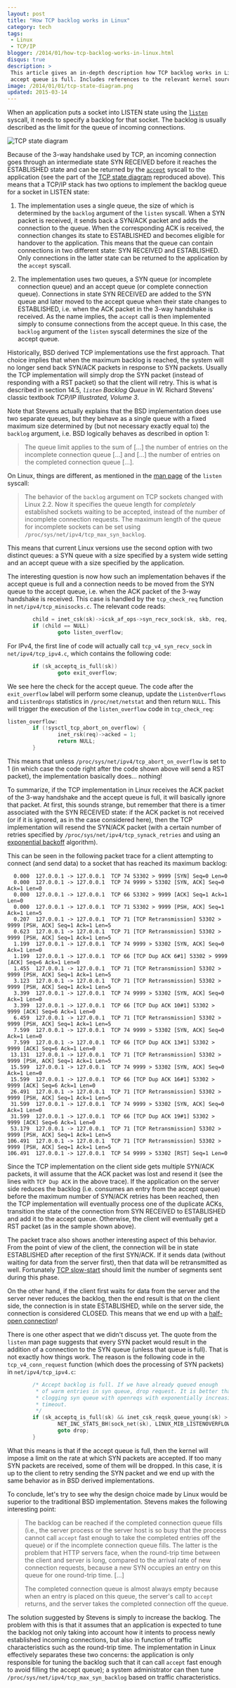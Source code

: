 ```yaml
---
layout: post
title: "How TCP backlog works in Linux"
category: tech
tags:
 - Linux
 - TCP/IP
blogger: /2014/01/how-tcp-backlog-works-in-linux.html
disqus: true
description: >
 This article gives an in-depth description how TCP backlog works in Linux and in particular what happens when the
 accept queue is full. Includes references to the relevant kernel sources.
image: /2014/01/01/tcp-state-diagram.png
updated: 2015-03-14
---
```


When an application puts a socket into LISTEN state using the [`listen`](http://linux.die.net/man/2/listen) syscall, it
needs to specify a backlog for that socket. The backlog is usually described as the limit for the queue of incoming connections.

![TCP state diagram](tcp-state-diagram.png)

Because of the 3-way handshake used by TCP, an incoming connection goes through an intermediate state SYN RECEIVED
before it reaches the ESTABLISHED state and can be returned by the [`accept`](http://linux.die.net/man/2/accept) syscall
to the application (see the part of the [TCP state diagram][state-diag] reproduced above). This
means that a TCP/IP stack has two options to implement the backlog queue for a socket in LISTEN state:

1. The implementation uses a single queue, the size of which is determined by the `backlog` argument of the `listen` syscall.
When a SYN packet is received, it sends back a SYN/ACK packet and adds the connection to the queue. When the corresponding
ACK is received, the connection changes its state to ESTABLISHED and becomes eligible for handover to the application. This
means that the queue can contain connections in two different state: SYN RECEIVED and ESTABLISHED. Only connections in the
latter state can be returned to the application by the `accept` syscall.

2. The implementation uses two queues, a SYN queue (or incomplete connection queue) and an accept queue (or complete
connection queue). Connections in state SYN RECEIVED are added to the SYN queue and later moved to the accept queue when
their state changes to ESTABLISHED, i.e. when the ACK packet in the 3-way handshake is received. As the name implies, the
`accept` call is then implemented simply to consume connections from the accept queue. In this case, the `backlog`
argument of the `listen` syscall determines the size of the accept queue.

Historically, BSD derived TCP implementations use the first approach. That choice implies that when the maximum backlog is
reached, the system will no longer send back SYN/ACK packets in response to SYN packets. Usually the TCP implementation will
simply drop the SYN packet (instead of responding with a RST packet) so that the client will retry. This is what is described
in section 14.5, *`listen` Backlog Queue* in W. Richard Stevens' classic textbook *TCP/IP Illustrated, Volume 3*.

Note that Stevens actually explains that the BSD implementation does use two separate queues, but they behave as a single
queue with a fixed maximum size determined by (but not necessary exactly equal to) the `backlog` argument, i.e. BSD
logically behaves as described in option 1:

> The queue limit applies to the sum of [...] the number of entries on the incomplete connection queue [...] and [...]
the number of entries on the completed connection queue [...].

On Linux, things are different, as mentioned in the [man page](http://linux.die.net/man/2/listen) of the `listen` syscall:

> The behavior of the `backlog` argument on TCP sockets changed with Linux 2.2. Now it specifies the queue length for
*completely* established sockets waiting to be accepted, instead of the number of incomplete connection requests. The
maximum length of the queue for incomplete sockets can be set using `/proc/sys/net/ipv4/tcp_max_syn_backlog`.

This means that current Linux versions use the second option with two distinct queues: a SYN queue with a size specified
by a system wide setting and an accept queue with a size specified by the application.

The interesting question is now how such an implementation behaves if the accept queue is full and a connection needs to be
moved from the SYN queue to the accept queue, i.e. when the ACK packet of the 3-way handshake is received. This case is
handled by the `tcp_check_req` function in `net/ipv4/tcp_minisocks.c`. The relevant code reads:

~~~ c
        child = inet_csk(sk)->icsk_af_ops->syn_recv_sock(sk, skb, req, NULL);
        if (child == NULL)
                goto listen_overflow;
~~~

For IPv4, the first line of code will actually call `tcp_v4_syn_recv_sock` in `net/ipv4/tcp_ipv4.c`, which contains the
following code:

~~~ c
        if (sk_acceptq_is_full(sk))
                goto exit_overflow;
~~~

We see here the check for the accept queue. The code after the `exit_overflow` label will perform some cleanup, update
the `ListenOverflows` and `ListenDrops` statistics in `/proc/net/netstat` and then return `NULL`. This will trigger the
execution of the `listen_overflow` code in `tcp_check_req`:

~~~ c
listen_overflow:
        if (!sysctl_tcp_abort_on_overflow) {
                inet_rsk(req)->acked = 1;
                return NULL;
        }
~~~

This means that unless `/proc/sys/net/ipv4/tcp_abort_on_overflow` is set to 1 (in which case the code right after the
code shown above will send a RST packet), the implementation basically does... nothing!

To summarize, if the TCP implementation in Linux receives the ACK packet of the 3-way handshake and the accept queue is
full, it will basically ignore that packet. At first, this sounds strange, but remember that there is a timer associated
with the SYN RECEIVED state: if the ACK packet is not received (or if it is ignored, as in the case considered here),
then the TCP implementation will resend the SYN/ACK packet (with a certain number of retries specified by
`/proc/sys/net/ipv4/tcp_synack_retries` and using an [exponential backoff](http://en.wikipedia.org/wiki/Exponential_backoff)
algorithm).

This can be seen in the following packet trace for a client attempting to connect (and send data) to a socket that has
reached its maximum backlog:

      0.000  127.0.0.1 -> 127.0.0.1  TCP 74 53302 > 9999 [SYN] Seq=0 Len=0
      0.000  127.0.0.1 -> 127.0.0.1  TCP 74 9999 > 53302 [SYN, ACK] Seq=0 Ack=1 Len=0
      0.000  127.0.0.1 -> 127.0.0.1  TCP 66 53302 > 9999 [ACK] Seq=1 Ack=1 Len=0
      0.000  127.0.0.1 -> 127.0.0.1  TCP 71 53302 > 9999 [PSH, ACK] Seq=1 Ack=1 Len=5
      0.207  127.0.0.1 -> 127.0.0.1  TCP 71 [TCP Retransmission] 53302 > 9999 [PSH, ACK] Seq=1 Ack=1 Len=5
      0.623  127.0.0.1 -> 127.0.0.1  TCP 71 [TCP Retransmission] 53302 > 9999 [PSH, ACK] Seq=1 Ack=1 Len=5
      1.199  127.0.0.1 -> 127.0.0.1  TCP 74 9999 > 53302 [SYN, ACK] Seq=0 Ack=1 Len=0
      1.199  127.0.0.1 -> 127.0.0.1  TCP 66 [TCP Dup ACK 6#1] 53302 > 9999 [ACK] Seq=6 Ack=1 Len=0
      1.455  127.0.0.1 -> 127.0.0.1  TCP 71 [TCP Retransmission] 53302 > 9999 [PSH, ACK] Seq=1 Ack=1 Len=5
      3.123  127.0.0.1 -> 127.0.0.1  TCP 71 [TCP Retransmission] 53302 > 9999 [PSH, ACK] Seq=1 Ack=1 Len=5
      3.399  127.0.0.1 -> 127.0.0.1  TCP 74 9999 > 53302 [SYN, ACK] Seq=0 Ack=1 Len=0
      3.399  127.0.0.1 -> 127.0.0.1  TCP 66 [TCP Dup ACK 10#1] 53302 > 9999 [ACK] Seq=6 Ack=1 Len=0
      6.459  127.0.0.1 -> 127.0.0.1  TCP 71 [TCP Retransmission] 53302 > 9999 [PSH, ACK] Seq=1 Ack=1 Len=5
      7.599  127.0.0.1 -> 127.0.0.1  TCP 74 9999 > 53302 [SYN, ACK] Seq=0 Ack=1 Len=0
      7.599  127.0.0.1 -> 127.0.0.1  TCP 66 [TCP Dup ACK 13#1] 53302 > 9999 [ACK] Seq=6 Ack=1 Len=0
     13.131  127.0.0.1 -> 127.0.0.1  TCP 71 [TCP Retransmission] 53302 > 9999 [PSH, ACK] Seq=1 Ack=1 Len=5
     15.599  127.0.0.1 -> 127.0.0.1  TCP 74 9999 > 53302 [SYN, ACK] Seq=0 Ack=1 Len=0
     15.599  127.0.0.1 -> 127.0.0.1  TCP 66 [TCP Dup ACK 16#1] 53302 > 9999 [ACK] Seq=6 Ack=1 Len=0
     26.491  127.0.0.1 -> 127.0.0.1  TCP 71 [TCP Retransmission] 53302 > 9999 [PSH, ACK] Seq=1 Ack=1 Len=5
     31.599  127.0.0.1 -> 127.0.0.1  TCP 74 9999 > 53302 [SYN, ACK] Seq=0 Ack=1 Len=0
     31.599  127.0.0.1 -> 127.0.0.1  TCP 66 [TCP Dup ACK 19#1] 53302 > 9999 [ACK] Seq=6 Ack=1 Len=0
     53.179  127.0.0.1 -> 127.0.0.1  TCP 71 [TCP Retransmission] 53302 > 9999 [PSH, ACK] Seq=1 Ack=1 Len=5
    106.491  127.0.0.1 -> 127.0.0.1  TCP 71 [TCP Retransmission] 53302 > 9999 [PSH, ACK] Seq=1 Ack=1 Len=5
    106.491  127.0.0.1 -> 127.0.0.1  TCP 54 9999 > 53302 [RST] Seq=1 Len=0

Since the TCP implementation on the client side gets multiple SYN/ACK packets, it will assume that the ACK packet was
lost and resend it (see the lines with `TCP Dup ACK` in the above trace). If the application on the server side reduces
the backlog (i.e. consumes an entry from the accept queue) before the maximum number of SYN/ACK retries has been reached,
then the TCP implementation will eventually process one of the duplicate ACKs, transition the state of the connection from
SYN RECEIVED to ESTABLISHED and add it to the accept queue. Otherwise, the client will eventually get a RST packet (as in
the sample shown above).

The packet trace also shows another interesting aspect of this behavior. From the point of view of the client, the connection
will be in state ESTABLISHED after reception of the first SYN/ACK. If it sends data (without waiting for data from the server
first), then that data will be retransmitted as well. Fortunately [TCP slow-start](http://en.wikipedia.org/wiki/Slow-start)
should limit the number of segments sent during this phase.

On the other hand, if the client first waits for data from the server and the server never reduces the backlog, then the end
result is that on the client side, the connection is in state ESTABLISHED, while on the server side, the connection is
considered CLOSED. This means that we end up with a [half-open connection](http://en.wikipedia.org/wiki/Half-open_connection)!

There is one other aspect that we didn't discuss yet. The quote from the `listen` man page suggests that every SYN packet
would result in the addition of a connection to the SYN queue (unless that queue is full). That is not exactly how things work.
The reason is the following code in the `tcp_v4_conn_request` function (which does the processing of SYN packets) in
`net/ipv4/tcp_ipv4.c`:

~~~ c
        /* Accept backlog is full. If we have already queued enough
         * of warm entries in syn queue, drop request. It is better than
         * clogging syn queue with openreqs with exponentially increasing
         * timeout.
         */
        if (sk_acceptq_is_full(sk) && inet_csk_reqsk_queue_young(sk) > 1) {
                NET_INC_STATS_BH(sock_net(sk), LINUX_MIB_LISTENOVERFLOWS);
                goto drop;
        }
~~~

What this means is that if the accept queue is full, then the kernel will impose a limit on the rate at which SYN packets
are accepted. If too many SYN packets are received, some of them will be dropped. In this case, it is up to the client to retry
sending the SYN packet and we end up with the same behavior as in BSD derived implementations.

To conclude, let's try to see why the design choice made by Linux would be superior to the traditional BSD implementation.
Stevens makes the following interesting point:

> The backlog can be reached if the completed connection queue fills (i.e., the server process or the server host is so
busy that the process cannot call `accept` fast enough to take the completed entries off the queue) or if the incomplete
connection queue fills. The latter is the problem that HTTP servers face, when the round-trip time between the client and
server is long, compared to the arrival rate of new connection requests, because a new SYN occupies an entry on this queue
for one round-trip time. [...]
>
> The completed connection queue is almost always empty because when an entry is placed on this queue, the server's call to
`accept` returns, and the server takes the completed connection off the queue.

The solution suggested by Stevens is simply to increase the backlog. The problem with this is that it assumes that an
application is expected to tune the backlog not only taking into account how it intents to process newly established incoming
connections, but also in function of traffic characteristics such as the round-trip time. The implementation in Linux
effectively separates these two concerns: the application is only responsible for tuning the backlog such that it can call
`accept` fast enough to avoid filling the accept queue); a system administrator can then tune
`/proc/sys/net/ipv4/tcp_max_syn_backlog` based on traffic characteristics.

[state-diag]: http://commons.wikimedia.org/wiki/File:Tcp_state_diagram_fixed.svg

